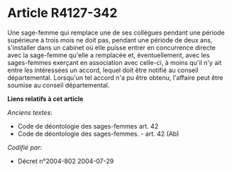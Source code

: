 # Article R4127-342

Une sage-femme qui remplace une de ses collègues pendant une période supérieure à trois mois ne doit pas, pendant une période
de deux ans, s'installer dans un cabinet où elle puisse entrer en concurrence directe avec la sage-femme qu'elle a remplacée
et, éventuellement, avec les sages-femmes exerçant en association avec celle-ci, à moins qu'il n'y ait entre les intéressées
un accord, lequel doit être notifié au conseil départemental. Lorsqu'un tel accord n'a pu être obtenu, l'affaire peut être
soumise au conseil départemental.

**Liens relatifs à cet article**

_Anciens textes_:

  - Code de déontologie des sages-femmes art. 42
  - Code de déontologie des sages-femmes. - art. 42 (Ab)

_Codifié par_:

  - Décret n°2004-802 2004-07-29
